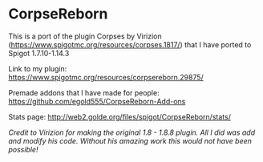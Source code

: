 # CorpseReborn
This is a port of the plugin Corpses by Virizion (https://www.spigotmc.org/resources/corpses.1817/) that I have ported to Spigot 1.7.10-1.14.3

Link to my plugin: https://www.spigotmc.org/resources/corpsereborn.29875/

Premade addons that I have made for people: https://github.com/egold555/CorpseReborn-Add-ons

Stats page: http://web2.golde.org/files/spigot/CorpseReborn/stats/

*Credit to Virizion for making the original 1.8 - 1.8.8 plugin. All I did was add and modify his code. Without his amazing work this would not have been possible!*
